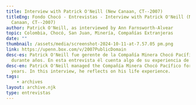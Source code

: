 ```yaml
---
title: Interview with Patrick O'Neill (New Canaan, CT--2007)
titleEng: Fondo Chocó - Entrevistas - Interview with Patrick O'Neill (New
  Canaan, CT--2007)
author: Patrick O'Neill, as interviewed by Ann Farnsworth-Alvear
topic: Colombia, Chocó, San Juan, Minería, Compañías Extranjeras
date: ""
thumbnail: /assets/media/screenshot-2024-10-11-at-7.57.05 pm.png
link: https://upenn.box.com/v/2007PublicDomain
desc-es: Patrick O'Neill fue gerente de la Compañía Minera Chocó Pacífico
  durante años. En esta entrevista él cuenta algo de su experiencia de vida.
desc-en: Patrick O'Neill managed the Compañía Minera Chocó Pacífico for many
  years. In this interview, he reflects on his life experience.
tags:
    - archives
layout: archive.njk
type: entrevistas
---
```

